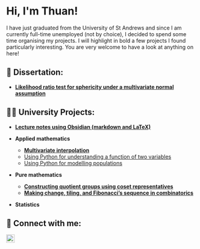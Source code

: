 <h1>Hi, I'm Thuan! </h1>

I have just graduated from the University of St Andrews and since I am currently full-time unemployed (not by choice), I decided to spend some time organising my projects. I will highlight in bold a few projects I found particularly interesting. You are very welcome to have a look at anything on here!


<h2>📖 Dissertation:</h2>

- **[Likelihood ratio test for sphericity under a multivariate normal assumption](https://github.com/thuanromoli/likelihood-ratio-test-for-sphericity)**


<h2>👨‍💻 University Projects:</h2>

- **[Lecture notes using Obsidian (markdown and LaTeX)](https://github.com/thuanromoli/undergraduate-lecture-notes)**


- <b>Applied mathematics</b>
  - **[Multivariate interpolation](https://github.com/thuanromoli/multivariate-interpolation)**
  - [Using Python for understanding a function of two variables](https://github.com/thuanromoli/using-python-for-understanding-a-function-of-two-variables)
  - [Using Python for modelling populations](https://github.com/thuanromoli/using-python-for-modelling-populations)


- <b>Pure mathematics</b>
  - **[Constructing quotient groups using coset representatives](https://github.com/thuanromoli/constructing-quotient-groups-using-coset-representatives)**
  - **[Making change, tiling, and Fibonacci’s sequence in combinatorics](https://github.com/thuanromoli/making-change-and-tiling-and-fibonacci-sequence-in-combinatorics)**


- <b>Statistics</b>


<h2> 🤳 Connect with me:</h2>

[<img align="left" alt="Van Thuan Romoli | LinkedIn" width="22px" src="https://cdn.jsdelivr.net/npm/simple-icons@v3/icons/linkedin.svg" />][linkedin]

[linkedin]: https://www.linkedin.com/in/thuanromoli/
